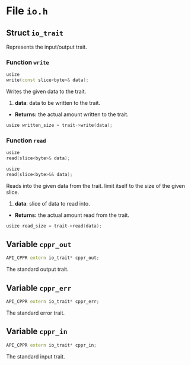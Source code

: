# File `io.h`

## Struct `io_trait`
Represents the input/output trait.

### Function `write`
```C++
usize
write(const slice<byte>& data);
```
Writes the given data to the trait.

1. **data**: data to be written to the trait.

- **Returns:** the actual amount written to the trait.

```C++
usize written_size = trait->write(data);
```


### Function `read`
```C++
usize
read(slice<byte>& data);

usize
read(slice<byte>&& data);
```
Reads into the given data from the trait. limit itself to the size of the given slice.

1. **data**: slice of data to read into.

- **Returns:** the actual amount read from the trait.

```C++
usize read_size = trait->read(data);
```


## Variable `cppr_out`
```C++
API_CPPR extern io_trait* cppr_out;
```
The standard output trait.


## Variable `cppr_err`
```C++
API_CPPR extern io_trait* cppr_err;
```
The standard error trait.


## Variable `cppr_in`
```C++
API_CPPR extern io_trait* cppr_in;
```
The standard input trait.